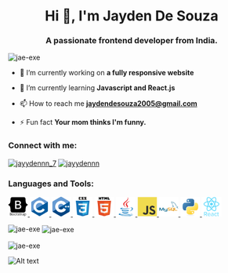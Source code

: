 <h1 align="center">Hi 👋, I'm Jayden De Souza</h1>
<h3 align="center">A passionate frontend developer from India.</h3>

<p align="left"> <img src="https://komarev.com/ghpvc/?username=jae-exe&label=Profile%20views&color=0e75b6&style=flat" alt="jae-exe" /> </p>

- 🔭 I’m currently working on **a fully responsive website**

- 🌱 I’m currently learning **Javascript and React.js**

- 📫 How to reach me **jaydendesouza2005@gmail.com**

- ⚡ Fun fact **Your mom thinks I'm funny.**

<h3 align="left">Connect with me:</h3>
<p align="left">
<a href="https://twitter.com/jayydennn_7" target="blank"><img align="center" src="https://raw.githubusercontent.com/rahuldkjain/github-profile-readme-generator/master/src/images/icons/Social/twitter.svg" alt="jayydennn_7" height="30" width="40" /></a>
<a href="https://instagram.com/jayydennn" target="blank"><img align="center" src="https://raw.githubusercontent.com/rahuldkjain/github-profile-readme-generator/master/src/images/icons/Social/instagram.svg" alt="jayydennn" height="30" width="40" /></a>
</p>

<h3 align="left">Languages and Tools:</h3>
<p align="left"> <a href="https://getbootstrap.com" target="_blank" rel="noreferrer"> <img src="https://raw.githubusercontent.com/devicons/devicon/master/icons/bootstrap/bootstrap-plain-wordmark.svg" alt="bootstrap" width="40" height="40"/> </a> <a href="https://www.cprogramming.com/" target="_blank" rel="noreferrer"> <img src="https://raw.githubusercontent.com/devicons/devicon/master/icons/c/c-original.svg" alt="c" width="40" height="40"/> </a> <a href="https://www.w3schools.com/cpp/" target="_blank" rel="noreferrer"> <img src="https://raw.githubusercontent.com/devicons/devicon/master/icons/cplusplus/cplusplus-original.svg" alt="cplusplus" width="40" height="40"/> </a> <a href="https://www.w3schools.com/css/" target="_blank" rel="noreferrer"> <img src="https://raw.githubusercontent.com/devicons/devicon/master/icons/css3/css3-original-wordmark.svg" alt="css3" width="40" height="40"/> </a> <a href="https://www.w3.org/html/" target="_blank" rel="noreferrer"> <img src="https://raw.githubusercontent.com/devicons/devicon/master/icons/html5/html5-original-wordmark.svg" alt="html5" width="40" height="40"/> </a> <a href="https://www.java.com" target="_blank" rel="noreferrer"> <img src="https://raw.githubusercontent.com/devicons/devicon/master/icons/java/java-original.svg" alt="java" width="40" height="40"/> </a> <a href="https://developer.mozilla.org/en-US/docs/Web/JavaScript" target="_blank" rel="noreferrer"> <img src="https://raw.githubusercontent.com/devicons/devicon/master/icons/javascript/javascript-original.svg" alt="javascript" width="40" height="40"/> </a> <a href="https://www.mysql.com/" target="_blank" rel="noreferrer"> <img src="https://raw.githubusercontent.com/devicons/devicon/master/icons/mysql/mysql-original-wordmark.svg" alt="mysql" width="40" height="40"/> </a> <a href="https://www.python.org" target="_blank" rel="noreferrer"> <img src="https://raw.githubusercontent.com/devicons/devicon/master/icons/python/python-original.svg" alt="python" width="40" height="40"/> </a> <a href="https://reactjs.org/" target="_blank" rel="noreferrer"> <img src="https://raw.githubusercontent.com/devicons/devicon/master/icons/react/react-original-wordmark.svg" alt="react" width="40" height="40"/> </a> </p>

<p><img align="left" src="https://github-readme-stats.vercel.app/api/top-langs?username=jae-exe&show_icons=true&theme=dracula&locale=en&layout=compact" alt="jae-exe" /></p>

<p>&nbsp;<img align="center" src="https://github-readme-stats.vercel.app/api?username=jae-exe&show_icons=true&theme=dracula&title_color=084777&text_color=ffffff&bg_color=2c7ace&locale=en" alt="jae-exe" /></p>

<p><img align="center" src="https://github-readme-streak-stats.herokuapp.com/?user=jae-exe&" alt="jae-exe" /></p>


![Alt text](https://spotify-recently-played-readme.vercel.app/api?user=xinfoptsszxnzsklb3u339akb)
